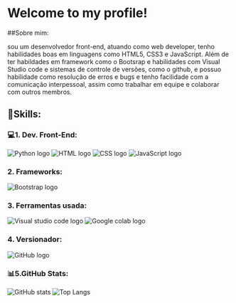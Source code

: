# Welcome to my profile!

##Sobre mim:

sou um desenvolvedor front-end, atuando como web developer, tenho habilidades boas em linguagens como HTML5, CSS3 e JavaScript. Além de ter habildades em framework como o Bootsrap e habilidades com Visual Studio code e sistemas de controle de versões, como o github, e possuo habilidade como resolução de erros e bugs e tenho facilidade com a  comunicação interpessoal, assim como trabalhar em equipe e colaborar com outros membros.

## 🚀Skills:

### 💻1. Dev. Front-End:

![Python logo](https://img.shields.io/badge/Python-FFD43B?style=for-the-badge&logo=python&logoColor=blue)
![HTML logo](https://img.shields.io/badge/HTML5-E34F26?style=for-the-badge&logo=html5&logoColor=white)
![CSS logo](https://img.shields.io/badge/CSS3-1572B6?style=for-the-badge&logo=css3&logoColor=white)
![JavaScript logo](https://img.shields.io/badge/JavaScript-323330?style=for-the-badge&logo=javascript&logoColor=F7DF1E)

###  2. Frameworks:

![Bootstrap logo](https://img.shields.io/badge/Bootstrap-563D7C?style=for-the-badge&logo=bootstrap&logoColor=white)

###  3. Ferramentas usada:

![Visual studio code logo](https://img.shields.io/badge/Visual_Studio_Code-0078D4?style=for-the-badge&logo=visual%20studio%20code&logoColor=white)
![Google colab logo](https://img.shields.io/badge/Colab-F9AB00?style=for-the-badge&logo=googlecolab&color=525252)

###  4. Versionador:

![GitHub logo](https://img.shields.io/badge/GitHub-100000?style=for-the-badge&logo=github&logoColor=white)

### 📊5.GitHub Stats:

![ GitHub stats](https://github-readme-stats.vercel.app/api?username=anuraghazra&show_icons=true&theme=tokyonight)
![Top Langs](https://github-readme-stats.vercel.app/api/top-langs/?username=kssiodm&hide_progress=true&theme=tokyonight)
